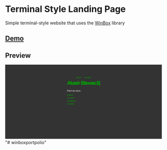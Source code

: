 # Terminal Style Landing Page

Simple terminal-style website that uses the [WinBox](https://github.com/nextapps-de/winbox) library

## [Demo](https://akash-biswas-portfolio.netlify.app/)


## Preview
![Preview](./img/preview.png)"# winboxportpolio" 
